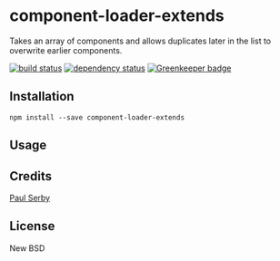 # component-loader-extends

Takes an array of components and allows duplicates later in the list to overwrite earlier components.

[![build status](https://secure.travis-ci.org/clocklimited/component-loader-extends.svg)](http://travis-ci.org/clocklimited/component-loader-extends)
[![dependency status](https://david-dm.org/clocklimited/component-loader-extends.svg)](https://david-dm.org/clocklimited/component-loader-extends) [![Greenkeeper badge](https://badges.greenkeeper.io/clocklimited/component-loader-extends.svg)](https://greenkeeper.io/)

## Installation

```
npm install --save component-loader-extends
```

## Usage

## Credits
[Paul Serby](https://github.com/serby/)

## License

New BSD
